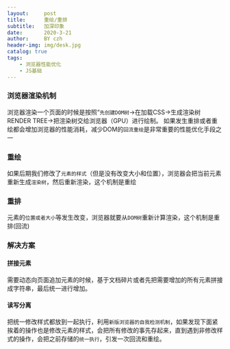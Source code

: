 ```yaml
---
layout:     post
title:      重绘/重排 
subtitle:   加深印象
date:       2020-3-21
author:     BY czh
header-img: img/desk.jpg
catalog: true
tags:
    - 浏览器性能优化
    - JS基础
---
```


### 浏览器渲染机制

浏览器渲染一个页面的时候是按照“`先创建DOM树`->在加载CSS->生成渲染树 RENDER TREE->把渲染树交给浏览器（GPU）进行绘制。
如果发生重排或者重绘都会增加浏览器的性能消耗，减少DOM的`回流重绘`是非常重要的性能优化手段之一

### 重绘

如果后期我们修改了`元素的样式`（但是没有改变大小和位置），浏览器会把当前元素重新生成`渲染树`，然后重新渲染，这个机制是重绘

### 重排

元素的`位置或者大小`等发生改变，浏览器就要从`DOM树`重新计算渲染，这个机制是重排(回流)

### 解决方案

#### 拼接元素
需要动态向页面追加元素的时候，基于文档碎片或者先把需要增加的所有元素拼接成字符串，最后统一进行增加。

#### 读写分离
把统一修改样式都放到一起执行，利用`新版浏览器的自我检测机制`，如果发现下面紧挨着的操作也是修改元素的样式，会把所有修改的事先存起来，直到遇到非修改样式的操作，会把之前存储的`统一执行`，引发一次回流和重绘。

